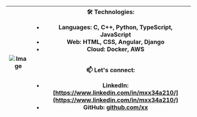| ![Image](https://github.com/user-attachments/assets/4e759c19-2a67-43a1-abf8-9636f29692b8) | **🛠️ Technologies:**<br><ul><li><strong>Languages</strong>: C, C++, Python, TypeScript, JavaScript</li><li><strong>Web</strong>: HTML, CSS, Angular, Django</li><li><strong>Cloud</strong>: Docker, AWS</li></ul><br><strong>📫 Let's connect:</strong><br><ul><li><strong>LinkedIn</strong>: [https://www.linkedin.com/in/mxx34a210/](https://www.linkedin.com/in/mxx34a210/)</li><li><strong>GitHub</strong>: [github.com/xx](https://github.com/xx)</li></ul> |
|------------------------------------------------|-------------------------------------------------------------------------------------------------------------------------------------------------------------------------------|
